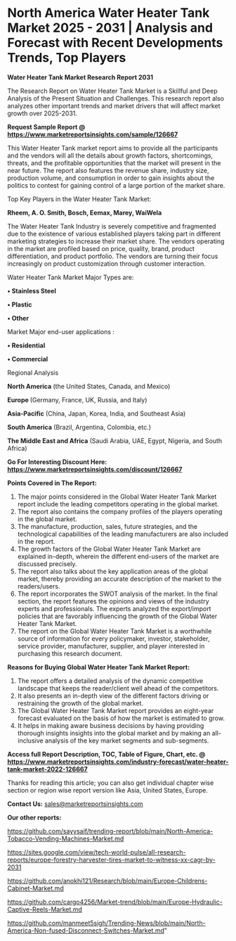 # North America Water Heater Tank Market 2025 - 2031 | Analysis and Forecast with Recent Developments Trends, Top Players

<strong>Water Heater Tank Market Research Report 2031</strong>

The Research Report on Water Heater Tank Market is a Skillful and Deep Analysis of the Present Situation and Challenges. This research report also analyzes other important trends and market drivers that will affect market growth over 2025-2031.

<strong>Request Sample Report @ <a href=https://www.marketreportsinsights.com/sample/126667>https://www.marketreportsinsights.com/sample/126667</a></strong>

This Water Heater Tank market report aims to provide all the participants and the vendors will all the details about growth factors, shortcomings, threats, and the profitable opportunities that the market will present in the near future. The report also features the revenue share, industry size, production volume, and consumption in order to gain insights about the politics to contest for gaining control of a large portion of the market share.

Top Key Players in the Water Heater Tank Market:

<strong>Rheem, A. O. Smith, Bosch, Eemax, Marey, WaiWela</strong>

The Water Heater Tank Industry is severely competitive and fragmented due to the existence of various established players taking part in different marketing strategies to increase their market share. The vendors operating in the market are profiled based on price, quality, brand, product differentiation, and product portfolio. The vendors are turning their focus increasingly on product customization through customer interaction.

Water Heater Tank Market Major Types are:

<strong>• Stainless Steel

• Plastic

• Other</strong>

Market Major end-user applications :

<strong>• Residential

• Commercial</strong>

Regional Analysis

</u><strong><b>North America</b></strong> (the United States, Canada, and Mexico)

<strong><b>Europe </b></strong>(Germany, France, UK, Russia, and Italy)

<strong><b>Asia-Pacific</b></strong> (China, Japan, Korea, India, and Southeast Asia)

<strong><b>South America</b></strong> (Brazil, Argentina, Colombia, etc.)

<strong><b>The Middle East and Africa</b></strong> (Saudi Arabia, UAE, Egypt, Nigeria, and South Africa)

<strong>Go For Interesting Discount Here: <a href=https://www.marketreportsinsights.com/discount/126667>https://www.marketreportsinsights.com/discount/126667</a></strong>

<strong>Points Covered in The Report:</strong>
<ol>
  <li>The major points considered in the Global Water Heater Tank Market report include the leading competitors operating in the global market.</li>
  <li>The report also contains the company profiles of the players operating in the global market.</li>
  <li>The manufacture, production, sales, future strategies, and the technological capabilities of the leading manufacturers are also included in the report.</li>
  <li>The growth factors of the Global Water Heater Tank Market are explained in-depth, wherein the different end-users of the market are discussed precisely.</li>
  <li>The report also talks about the key application areas of the global market, thereby providing an accurate description of the market to the readers/users.</li>
  <li>The report incorporates the SWOT analysis of the market. In the final section, the report features the opinions and views of the industry experts and professionals. The experts analyzed the export/import policies that are favorably influencing the growth of the Global Water Heater Tank Market.</li>
  <li>The report on the Global Water Heater Tank Market is a worthwhile source of information for every policymaker, investor, stakeholder, service provider, manufacturer, supplier, and player interested in purchasing this research document.</li>
</ol>
<strong>Reasons for Buying Global Water Heater Tank Market Report:</strong>

<ol>
  <li>The report offers a detailed analysis of the dynamic competitive landscape that keeps the reader/client well ahead of the competitors.</li>
  <li>It also presents an in-depth view of the different factors driving or restraining the growth of the global market.</li>
  <li>The Global Water Heater Tank Market report provides an eight-year forecast evaluated on the basis of how the market is estimated to grow.</li>
  <li>It helps in making aware business decisions by having providing thorough insights insights into the global market and by making an all-inclusive analysis of the key market segments and sub-segments.</li>
</ol>
<strong>Access full Report Description, TOC, Table of Figure, Chart, etc. @ <a href=https://www.marketreportsinsights.com/industry-forecast/water-heater-tank-market-2022-126667>https://www.marketreportsinsights.com/industry-forecast/water-heater-tank-market-2022-126667</a></strong>


Thanks for reading this article; you can also get individual chapter wise section or region wise report version like Asia, United States, Europe.

<strong>Contact Us:</strong>
sales@marketreportsinsights.com

<strong>Our other reports:</strong>

<a href=https://github.com/sayysaif/trending-report/blob/main/North-America-Tobacco-Vending-Machines-Market.md>https://github.com/sayysaif/trending-report/blob/main/North-America-Tobacco-Vending-Machines-Market.md</a>

<a href=https://sites.google.com/view/tech-world-pulse/all-research-reports/europe-forestry-harvester-tires-market-to-witness-xx-cagr-by-2031>https://sites.google.com/view/tech-world-pulse/all-research-reports/europe-forestry-harvester-tires-market-to-witness-xx-cagr-by-2031</a>

<a href=https://github.com/anokhi121/Research/blob/main/Europe-Childrens-Cabinet-Market.md>https://github.com/anokhi121/Research/blob/main/Europe-Childrens-Cabinet-Market.md</a>

<a href=https://github.com/cargo4256/Market-trend/blob/main/Europe-Hydraulic-Captive-Reels-Market.md>https://github.com/cargo4256/Market-trend/blob/main/Europe-Hydraulic-Captive-Reels-Market.md</a>

<a href=https://github.com/manmeet5sigh/Trending-News/blob/main/North-America-Non-fused-Disconnect-Switches-Market.md>https://github.com/manmeet5sigh/Trending-News/blob/main/North-America-Non-fused-Disconnect-Switches-Market.md</a>"
